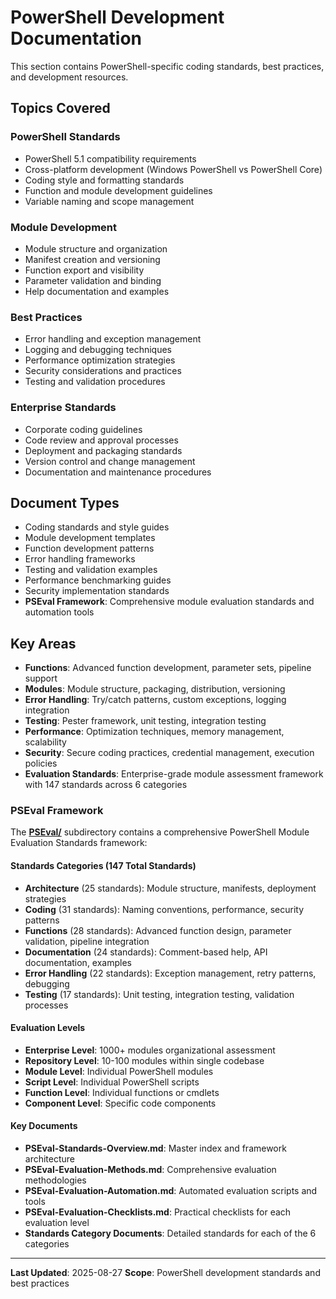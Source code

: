 # PowerShell Development Documentation

This section contains PowerShell-specific coding standards, best practices, and development resources.

## Topics Covered

### PowerShell Standards

- PowerShell 5.1 compatibility requirements
- Cross-platform development (Windows PowerShell vs PowerShell Core)
- Coding style and formatting standards
- Function and module development guidelines
- Variable naming and scope management

### Module Development

- Module structure and organization
- Manifest creation and versioning
- Function export and visibility
- Parameter validation and binding
- Help documentation and examples

### Best Practices

- Error handling and exception management
- Logging and debugging techniques
- Performance optimization strategies
- Security considerations and practices
- Testing and validation procedures

### Enterprise Standards

- Corporate coding guidelines
- Code review and approval processes
- Deployment and packaging standards
- Version control and change management
- Documentation and maintenance procedures

## Document Types

- Coding standards and style guides
- Module development templates
- Function development patterns
- Error handling frameworks
- Testing and validation examples
- Performance benchmarking guides
- Security implementation standards
- **PSEval Framework**: Comprehensive module evaluation standards and automation tools

## Key Areas

- **Functions**: Advanced function development, parameter sets, pipeline support
- **Modules**: Module structure, packaging, distribution, versioning
- **Error Handling**: Try/catch patterns, custom exceptions, logging integration
- **Testing**: Pester framework, unit testing, integration testing
- **Performance**: Optimization techniques, memory management, scalability
- **Security**: Secure coding practices, credential management, execution policies
- **Evaluation Standards**: Enterprise-grade module assessment framework with 147 standards across 6 categories

### PSEval Framework

The **[PSEval/](PSEval/)** subdirectory contains a comprehensive PowerShell Module Evaluation Standards framework:

#### Standards Categories (147 Total Standards)
- **Architecture** (25 standards): Module structure, manifests, deployment strategies
- **Coding** (31 standards): Naming conventions, performance, security patterns
- **Functions** (28 standards): Advanced function design, parameter validation, pipeline integration
- **Documentation** (24 standards): Comment-based help, API documentation, examples
- **Error Handling** (22 standards): Exception management, retry patterns, debugging
- **Testing** (17 standards): Unit testing, integration testing, validation processes

#### Evaluation Levels
- **Enterprise Level**: 1000+ modules organizational assessment
- **Repository Level**: 10-100 modules within single codebase
- **Module Level**: Individual PowerShell modules
- **Script Level**: Individual PowerShell scripts
- **Function Level**: Individual functions or cmdlets
- **Component Level**: Specific code components

#### Key Documents
- **PSEval-Standards-Overview.md**: Master index and framework architecture
- **PSEval-Evaluation-Methods.md**: Comprehensive evaluation methodologies
- **PSEval-Evaluation-Automation.md**: Automated evaluation scripts and tools
- **PSEval-Evaluation-Checklists.md**: Practical checklists for each evaluation level
- **Standards Category Documents**: Detailed standards for each of the 6 categories

---

**Last Updated**: 2025-08-27
**Scope**: PowerShell development standards and best practices
